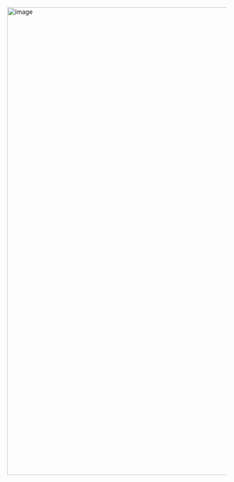 <img width="1919" height="1073" alt="image" src="https://github.com/user-attachments/assets/c40988d2-efd3-47e8-b55a-9d05b86803af" />
